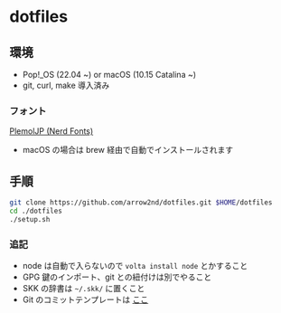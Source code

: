 # dotfiles

## 環境

- Pop!\_OS (22.04 ~) or macOS (10.15 Catalina ~)
- git, curl, make 導入済み

### フォント

[PlemolJP (Nerd Fonts)](https://github.com/yuru7/PlemolJP)

- macOS の場合は brew 経由で自動でインストールされます

## 手順

```sh
git clone https://github.com/arrow2nd/dotfiles.git $HOME/dotfiles
cd ./dotfiles
./setup.sh
```

### 追記

- node は自動で入らないので `volta install node` とかすること
- GPG 鍵のインポート、git との紐付けは別でやること
- SKK の辞書は `~/.skk/` に置くこと
- Git のコミットテンプレートは [ここ](https://gist.github.com/arrow2nd/45056915238a1ed84982b4cfff5210d5)
